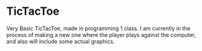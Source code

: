 # TicTacToe
Very Basic TicTacToe, made in programming 1 class. 
I am currently in the process of making a new one where the player plays against the computer, and also will include some actual graphics.
